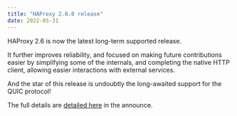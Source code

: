 ```yaml
---
title: "HAProxy 2.6.0 release"
date: 2022-05-31
---
```

HAProxy 2.6 is now the latest long-term supported release.

It further improves reliability, and focused on making future contributions easier by simplifying some of the internals, and completing the native HTTP client, allowing easier interactions with external services.

And the star of this release is undoubtly the long-awaited support for the QUIC protocol!

The full details are [detailed here](https://www.mail-archive.com/haproxy@formilux.org/msg42371.html) in the announce.
